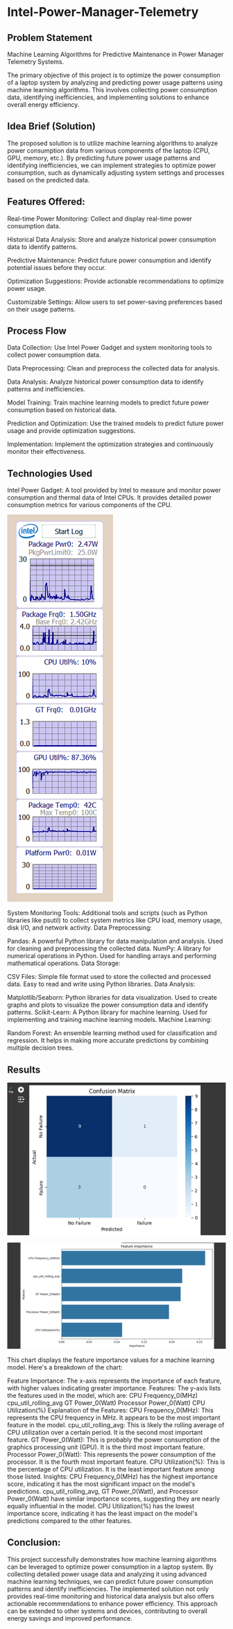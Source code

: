 # Intel-Power-Manager-Telemetry
## Problem Statement
Machine Learning Algorithms for Predictive Maintenance in Power Manager Telemetry Systems.

The primary objective of this project is to optimize the power consumption of a laptop system by analyzing and predicting power usage patterns using machine learning algorithms. This involves collecting power consumption data, identifying inefficiencies, and implementing solutions to enhance overall energy efficiency.
## Idea Brief (Solution)
The proposed solution is to utilize machine learning algorithms to analyze power consumption data from various components of the laptop (CPU, GPU, memory, etc.). By predicting future power usage patterns and identifying inefficiencies, we can implement strategies to optimize power consumption, such as dynamically adjusting system settings and processes based on the predicted data.
## Features Offered:
Real-time Power Monitoring: Collect and display real-time power consumption data.

Historical Data Analysis: Store and analyze historical power consumption data to identify patterns.

Predictive Maintenance: Predict future power consumption and identify potential issues before they occur.

Optimization Suggestions: Provide actionable recommendations to optimize power usage.

Customizable Settings: Allow users to set power-saving preferences based on their usage patterns.

## Process Flow
Data Collection:
Use Intel Power Gadget and system monitoring tools to collect power consumption data.

Data Preprocessing:
Clean and preprocess the collected data for analysis.

Data Analysis:
Analyze historical power consumption data to identify patterns and inefficiencies.

Model Training:
Train machine learning models to predict future power consumption based on historical data.

Prediction and Optimization:
Use the trained models to predict future power usage and provide optimization suggestions.

Implementation:
Implement the optimization strategies and continuously monitor their effectiveness.

## Technologies Used

Intel Power Gadget: A tool provided by Intel to measure and monitor power consumption and thermal data of Intel CPUs. It provides detailed power consumption metrics for various components of the CPU.

![Intel Power Gadget](img/img9.png)

System Monitoring Tools: Additional tools and scripts (such as Python libraries like psutil) to collect system metrics like CPU load, memory usage, disk I/O, and network activity.
Data Preprocessing:

Pandas: A powerful Python library for data manipulation and analysis. Used for cleaning and preprocessing the collected data.
NumPy: A library for numerical operations in Python. Used for handling arrays and performing mathematical operations.
Data Storage:

CSV Files: Simple file format used to store the collected and processed data. Easy to read and write using Python libraries.
Data Analysis:

Matplotlib/Seaborn: Python libraries for data visualization. Used to create graphs and plots to visualize the power consumption data and identify patterns.
Scikit-Learn: A Python library for machine learning. Used for implementing and training machine learning models.
Machine Learning:

Random Forest: An ensemble learning method used for classification and regression. It helps in making more accurate predictions by combining multiple decision trees.

## Results

![Confusion Matrix](img/img6.png)


![Feature Importance](img/img7.png)

This chart displays the feature importance values for a machine learning model. Here's a breakdown of the chart:

Feature Importance: The x-axis represents the importance of each feature, with higher values indicating greater importance.
Features: The y-axis lists the features used in the model, which are:
CPU Frequency_0(MHz)
cpu_util_rolling_avg
GT Power_0(Watt)
Processor Power_0(Watt)
CPU Utilization(%)
Explanation of the Features:
CPU Frequency_0(MHz): This represents the CPU frequency in MHz. It appears to be the most important feature in the model.
cpu_util_rolling_avg: This is likely the rolling average of CPU utilization over a certain period. It is the second most important feature.
GT Power_0(Watt): This is probably the power consumption of the graphics processing unit (GPU). It is the third most important feature.
Processor Power_0(Watt): This represents the power consumption of the processor. It is the fourth most important feature.
CPU Utilization(%): This is the percentage of CPU utilization. It is the least important feature among those listed.
Insights:
CPU Frequency_0(MHz) has the highest importance score, indicating it has the most significant impact on the model's predictions.
cpu_util_rolling_avg, GT Power_0(Watt), and Processor Power_0(Watt) have similar importance scores, suggesting they are nearly equally influential in the model.
CPU Utilization(%) has the lowest importance score, indicating it has the least impact on the model's predictions compared to the other features.
## Conclusion:
This project successfully demonstrates how machine learning algorithms can be leveraged to optimize power consumption in a laptop system. By collecting detailed power usage data and analyzing it using advanced machine learning techniques, we can predict future power consumption patterns and identify inefficiencies. The implemented solution not only provides real-time monitoring and historical data analysis but also offers actionable recommendations to enhance power efficiency. This approach can be extended to other systems and devices, contributing to overall energy savings and improved performance.
